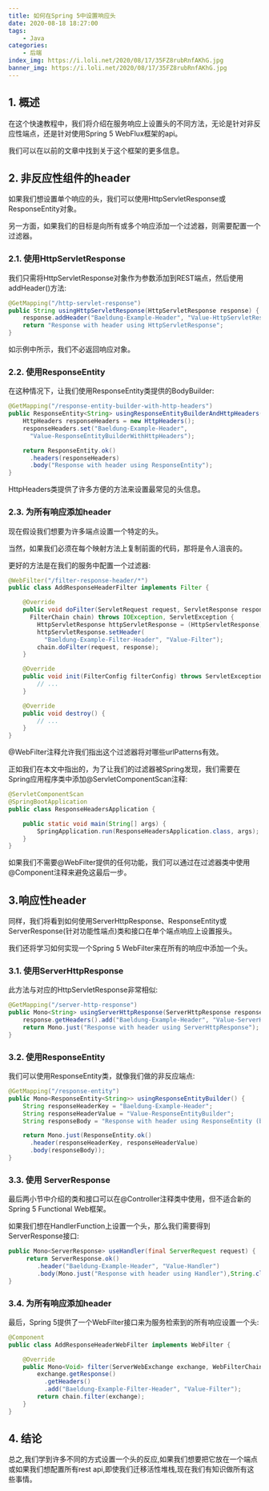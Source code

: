 ```yaml
---
title: 如何在Spring 5中设置响应头
date: 2020-08-18 18:27:00
tags:
    - Java
categories:
    - 后端
index_img: https://i.loli.net/2020/08/17/35FZ8rubRnfAKhG.jpg
banner_img: https://i.loli.net/2020/08/17/35FZ8rubRnfAKhG.jpg
---
```

## 1. 概述
在这个快速教程中，我们将介绍在服务响应上设置头的不同方法，无论是针对非反应性端点，还是针对使用Spring 5 WebFlux框架的api。

我们可以在以前的文章中找到关于这个框架的更多信息。

## 2. 非反应性组件的header

如果我们想设置单个响应的头，我们可以使用HttpServletResponse或ResponseEntity对象。

另一方面，如果我们的目标是向所有或多个响应添加一个过滤器，则需要配置一个过滤器。

### 2.1. 使用HttpServletResponse

我们只需将HttpServletResponse对象作为参数添加到REST端点，然后使用addHeader()方法:

```java
@GetMapping("/http-servlet-response")
public String usingHttpServletResponse(HttpServletResponse response) {
    response.addHeader("Baeldung-Example-Header", "Value-HttpServletResponse");
    return "Response with header using HttpServletResponse";
}
```

如示例中所示，我们不必返回响应对象。

### 2.2. 使用ResponseEntity

在这种情况下，让我们使用ResponseEntity类提供的BodyBuilder:

```java
@GetMapping("/response-entity-builder-with-http-headers")
public ResponseEntity<String> usingResponseEntityBuilderAndHttpHeaders() {
    HttpHeaders responseHeaders = new HttpHeaders();
    responseHeaders.set("Baeldung-Example-Header",
      "Value-ResponseEntityBuilderWithHttpHeaders");

    return ResponseEntity.ok()
      .headers(responseHeaders)
      .body("Response with header using ResponseEntity");
}
```

HttpHeaders类提供了许多方便的方法来设置最常见的头信息。

### 2.3. 为所有响应添加header

现在假设我们想要为许多端点设置一个特定的头。

当然，如果我们必须在每个映射方法上复制前面的代码，那将是令人沮丧的。

更好的方法是在我们的服务中配置一个过滤器:

```java
@WebFilter("/filter-response-header/*")
public class AddResponseHeaderFilter implements Filter {

    @Override
    public void doFilter(ServletRequest request, ServletResponse response,
      FilterChain chain) throws IOException, ServletException {
        HttpServletResponse httpServletResponse = (HttpServletResponse) response;
        httpServletResponse.setHeader(
          "Baeldung-Example-Filter-Header", "Value-Filter");
        chain.doFilter(request, response);
    }

    @Override
    public void init(FilterConfig filterConfig) throws ServletException {
        // ...
    }

    @Override
    public void destroy() {
        // ...
    }
}
```

@WebFilter注释允许我们指出这个过滤器将对哪些urlPatterns有效。

正如我们在本文中指出的，为了让我们的过滤器被Spring发现，我们需要在Spring应用程序类中添加@ServletComponentScan注释:

```java
@ServletComponentScan
@SpringBootApplication
public class ResponseHeadersApplication {

    public static void main(String[] args) {
        SpringApplication.run(ResponseHeadersApplication.class, args);
    }
}
```

如果我们不需要@WebFilter提供的任何功能，我们可以通过在过滤器类中使用@Component注释来避免这最后一步。

## 3.响应性header

同样，我们将看到如何使用ServerHttpResponse、ResponseEntity或ServerResponse(针对功能性端点)类和接口在单个端点响应上设置报头。

我们还将学习如何实现一个Spring 5 WebFilter来在所有的响应中添加一个头。

### 3.1. 使用ServerHttpResponse

此方法与对应的HttpServletResponse非常相似:

```java
@GetMapping("/server-http-response")
public Mono<String> usingServerHttpResponse(ServerHttpResponse response) {
    response.getHeaders().add("Baeldung-Example-Header", "Value-ServerHttpResponse");
    return Mono.just("Response with header using ServerHttpResponse");
}
```
### 3.2. 使用ResponseEntity

我们可以使用ResponseEntity类，就像我们做的非反应端点:

```java
@GetMapping("/response-entity")
public Mono<ResponseEntity<String>> usingResponseEntityBuilder() {
    String responseHeaderKey = "Baeldung-Example-Header";
    String responseHeaderValue = "Value-ResponseEntityBuilder";
    String responseBody = "Response with header using ResponseEntity (builder)";

    return Mono.just(ResponseEntity.ok()
      .header(responseHeaderKey, responseHeaderValue)
      .body(responseBody));
}
```

### 3.3. 使用 ServerResponse
最后两小节中介绍的类和接口可以在@Controller注释类中使用，但不适合新的Spring 5 Functional Web框架。

如果我们想在HandlerFunction上设置一个头，那么我们需要得到ServerResponse接口:

```java
public Mono<ServerResponse> useHandler(final ServerRequest request) {
     return ServerResponse.ok()
        .header("Baeldung-Example-Header", "Value-Handler")
        .body(Mono.just("Response with header using Handler"),String.class);
}
```

### 3.4. 为所有响应添加header

最后，Spring 5提供了一个WebFilter接口来为服务检索到的所有响应设置一个头:

```java
@Component
public class AddResponseHeaderWebFilter implements WebFilter {

    @Override
    public Mono<Void> filter(ServerWebExchange exchange, WebFilterChain chain) {
        exchange.getResponse()
          .getHeaders()
          .add("Baeldung-Example-Filter-Header", "Value-Filter");
        return chain.filter(exchange);
    }
}
```

## 4. 结论
总之,我们学到许多不同的方式设置一个头的反应,如果我们想要把它放在一个端点或如果我们想配置所有rest api,即使我们迁移活性堆栈,现在我们有知识做所有这些事情。
